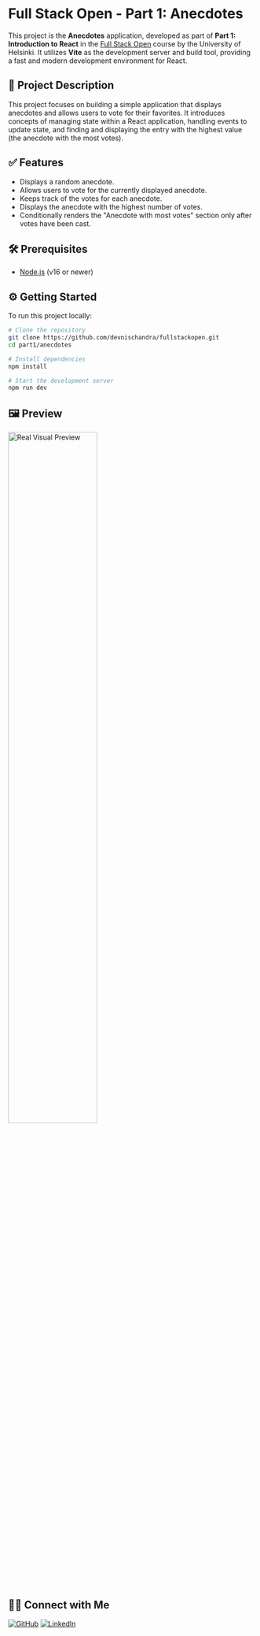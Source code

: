 # Full Stack Open - Part 1: Anecdotes

This project is the **Anecdotes** application, developed as part of **Part 1: Introduction to React** in the [Full Stack Open](https://fullstackopen.com/en/) course by the University of Helsinki. It utilizes **Vite** as the development server and build tool, providing a fast and modern development environment for React.

## 🚀 Project Description

This project focuses on building a simple application that displays anecdotes and allows users to vote for their favorites. It introduces concepts of managing state within a React application, handling events to update state, and finding and displaying the entry with the highest value (the anecdote with the most votes).

## ✅ Features

- Displays a random anecdote.
- Allows users to vote for the currently displayed anecdote.
- Keeps track of the votes for each anecdote.
- Displays the anecdote with the highest number of votes.
- Conditionally renders the "Anecdote with most votes" section only after votes have been cast.

## 🛠 Prerequisites

- [Node.js](https://nodejs.org/) (v16 or newer)

## ⚙️ Getting Started

To run this project locally:

```bash
# Clone the repository
git clone https://github.com/devnischandra/fullstackopen.git
cd part1/anecdotes

# Install dependencies
npm install

# Start the development server
npm run dev
```
## 🖼️ Preview
<img src="./part1:anecdotes.png" alt="Real Visual Preview" width="60%"/>


## 🙋‍♂️ Connect with Me

[![GitHub](https://img.shields.io/badge/GitHub-%2312100E?style=for-the-badge&logo=github&logoColor=white)](https://github.com/devnischandra)
[![LinkedIn](https://img.shields.io/badge/LinkedIn-%230077B5?style=for-the-badge&logo=linkedin&logoColor=white)](https://www.linkedin.com/in/devnischandra)
